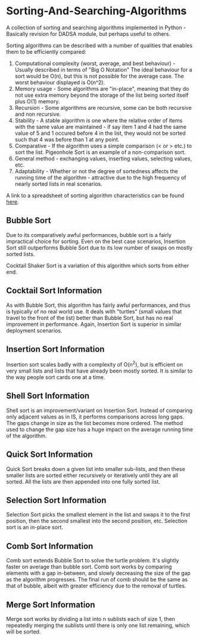 # Sorting-And-Searching-Algorithms
A collection of sorting and searching algorithms implemented in Python - Basically revision for DADSA module, but perhaps useful to others.

Sorting algorithms can be described with a number of qualities that enables them to be
efficiently compared:

1. Computational complexity (worst, average, and best behaviour) - Usually described in terms of "Big O Notation" The ideal behaviour for a sort would be O(n), but this is not possible for the average case. The worst behaviour displayed is O(n^2).
2. Memory usage - Some algorithms are "in-place", meaning that they do not use extra memory beyond the storage of the list being sorted itself plus O(1) memory.
3. Recursion - Some algorithms are recursive, some can be both recursive and non recursive.
4. Stability - A stable algorithm is one where the relative order of items with the same value are maintained - if say item 1 and 4 had the same value of 5 and 1 occured before 4 in the list, they would not be sorted such that 4 was before than 1 at any point.
5. Comparative - If the algorithm uses a simple comparison (< or > etc.) to sort the list. Pigeonhole Sort is an example of a non-comparison sort.
6. General method - exchanging values, inserting values, selecting values, etc.
7. Adaptability - Whether or not the degree of sortedness affects the running time of the algorithm - attractive due to the high frequency of nearly sorted lists in real scenarios.

A link to a spreadsheet of sorting algorithm characteristics can be found [here](https://docs.google.com/spreadsheets/d/1GPdLRkJgQvLW5tWaqKwAx7EOX-uma_g8q0vQzqQL2Pk/edit?usp=sharing).


## Bubble Sort

Due to its comparatively awful performances, bubble sort is a fairly impractical choice for sorting. Even on the best
case scenarios, Insertion Sort still outperforms Bubble Sort due to its low number of swaps on mostly sorted lists.

Cocktail Shaker Sort is a variation of this algorithm which sorts from either end.

## Cocktail Sort Information

As with Bubble Sort, this algorithm has fairly awful performances, and thus is typically of no real world use. It deals
with "turtles" (small values that travel to the front of the list) better than Bubble Sort, but has no real improvement
in performance. Again, Insertion Sort is superior in similar deployment scenarios.

## Insertion Sort Information

Insertion sort scales badly with a complexity of O(n<sup>2</sup>), but is efficient on very small lists and lists that have already been mostly sorted. It is similar to the way people sort cards one at a time.

## Shell Sort Information

Shell sort is an improvement/variant on Insertion Sort. Instead of comparing only adjacent values as in IS, it performs
comparisons across long gaps. The gaps change in size as the list becomes more ordered. The method used to change the
gap size has a huge impact on the average running time of the algorithm.

## Quick Sort Information

Quick Sort breaks down a given list into smaller sub-lists, and then these smaller lists are sorted either recursively or iteratively until they are all sorted. All the lists are then appended into one fully sorted list.

## Selection Sort Information

Selection Sort picks the smallest element in the list and swaps it to the first position, then the second smallest into
the second position, etc. Selection sort is an in-place sort.

## Comb Sort Information

Comb sort extends Bubble Sort to solve the turtle problem. It's slightly faster on average than bubble sort. Comb
sort works by comparing elements with a gap in-between, and slowly decreasing the size of the gap as the algorithm
progresses. The final run of comb should be the same as that of bubble, albeit with greater efficiency due to the
removal of turtles.

## Merge Sort Information

Merge sort works by dividing a list into n sublists each of size 1, then repeatedly merging the sublists until there
is only one list remaining, which will be sorted.
